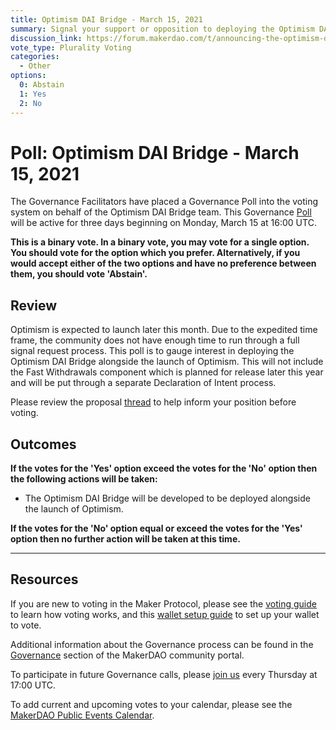 ```yaml
---
title: Optimism DAI Bridge - March 15, 2021
summary: Signal your support or opposition to deploying the Optimism DAI Bridge.
discussion_link: https://forum.makerdao.com/t/announcing-the-optimism-dai-bridge-with-fast-withdrawals/6938
vote_type: Plurality Voting
categories:
  - Other
options:
  0: Abstain
  1: Yes
  2: No
---
```


# Poll: Optimism DAI Bridge - March 15, 2021

The Governance Facilitators have placed a Governance Poll into the voting system on behalf of the Optimism DAI Bridge team. This Governance [Poll](https://community-development.makerdao.com/en/learn/governance/on-chain-gov) will be active for three days beginning on Monday, March 15 at 16:00 UTC.

**This is a binary vote. In a binary vote, you may vote for a single option. You should vote for the option which you prefer. Alternatively, if you would accept either of the two options and have no preference between them, you should vote 'Abstain'.**

## Review

Optimism is expected to launch later this month. Due to the expedited time frame, the community does not have enough time to run through a full signal request process. This poll is to gauge interest in deploying the Optimism DAI Bridge alongside the launch of Optimism. This will not include the Fast Withdrawals component which is planned for release later this year and will be put through a separate Declaration of Intent process.

Please review the proposal [thread](https://forum.makerdao.com/t/announcing-the-optimism-dai-bridge-with-fast-withdrawals/6938) to help inform your position before voting.

## Outcomes

**If the votes for the 'Yes' option exceed the votes for the 'No' option then the following actions will be taken:**

- The Optimism DAI Bridge will be developed to be deployed alongside the launch of Optimism.

**If the votes for the 'No' option equal or exceed the votes for the 'Yes' option then no further action will be taken at this time.**

---

## Resources

If you are new to voting in the Maker Protocol, please see the [voting guide](https://community-development.makerdao.com/en/learn/governance/how-voting-works/) to learn how voting works, and this [wallet setup guide](https://community-development.makerdao.com/en/learn/governance/voting-setup/) to set up your wallet to vote.

Additional information about the Governance process can be found in the [Governance](https://community-development.makerdao.com/en/learn/governance) section of the MakerDAO community portal.

To participate in future Governance calls, please [join us](https://github.com/makerdao/community/tree/master/governance/governance-and-risk-meetings) every Thursday at 17:00 UTC.

To add current and upcoming votes to your calendar, please see the [MakerDAO Public Events Calendar](https://calendar.google.com/calendar/embed?src=makerdao.com_3efhm2ghipksegl009ktniomdk%40group.calendar.google.com&ctz=UTC&mode=week&showCalendars=0&showPrint=0).

